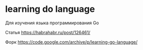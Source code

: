# learning do language

Для изучения языка программирования Go

Статья https://habrahabr.ru/post/126461/

Форк https://code.google.com/archive/p/learning-go-language/
